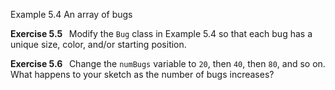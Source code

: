 <p class="main-text small-text">
    Example 5.4 An array of bugs
</p>
<script type="text/p5" data-autoplay src="/sketches/chapter-5/bug-array.js"></script>
<p class="main-text small-text">
    <strong>Exercise 5.5 &nbsp;</strong> Modify the <code>Bug</code> class in Example 5.4 so that each bug has a unique size, color, and/or starting position.
</p>
<p class="main-text small-text">
    <strong>Exercise 5.6 &nbsp;</strong> Change the <code>numBugs</code> variable to <code>20</code>, then <code>40</code>, then <code>80</code>, and so on. What happens to your sketch as the number of bugs increases?
</p>